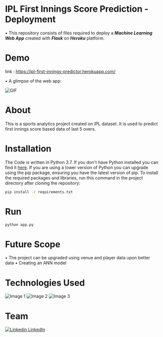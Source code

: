 # IPL First Innings Score Prediction - Deployment

• This repository consists of files required to deploy a ___Machine Learning Web App___ created with ___Flask___ on ___Heroku___ platform.

# Demo

link : https://ipl-first-innings-predictor.herokuapp.com/

• A glimpse of the web app:

 ![GIF](https://github.com/preethu19/IPLFirstInningsPrediction/blob/master/IPLFirstInningsPredictor.gif)

# About

This is a sports analytics project created on IPL dataset. It is used to predict first innings score based data of last 5 overs.

# Installation

The Code is written in Python 3.7. If you don't have Python installed you can find it [here](https://www.python.org/downloads/). If you are using a lower version of Python you can upgrade using the pip package, ensuring you have the latest version of pip. To install the required packages and libraries, run this command in the project directory after cloning the repository:
```bash
pip install -r requirements.txt
```
# Run

```python
python app.py
```

# Future Scope

• The project can be upgraded using venue and player data upon better data
• Creating an ANN model

# Technologies Used

![Image 1](https://camo.githubusercontent.com/2fb0723ef80f8d87a51218680e209c66f213edf8/68747470733a2f2f666f7274686562616467652e636f6d2f696d616765732f6261646765732f6d6164652d776974682d707974686f6e2e737667)
![Image 2](https://flask.palletsprojects.com/en/1.1.x/_images/flask-logo.png)
![Image 3](https://gunicorn.org/images/logo.jpg)

# Team
[![Linkedin](https://i.stack.imgur.com/gVE0j.png) LinkedIn](https://www.linkedin.com/in/preetham19/)
&nbsp;


